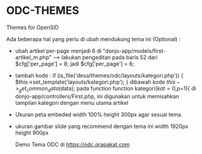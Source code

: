 # ODC-THEMES
Themes for OpenSID

Ada beberapa hal yang perlu di ubah mendukung tema ini (Optional) :
- ubah artikel per-page menjadi 6 di "donjo-app/models/first-artikel_m.php" --> lakukan pengeditan pada baris 52 dari $cfg['per_page'] = 8; jadi $cfg['per_page'] = 6;
- tambah kode :
		if (is_file('desa/themes/odc/layouts/kategori.php')) {
			$this->set_template('layouts/kategori.php');
		}
  dibawah kode $this->_get_common_data($data); pada function function kategori($kat=0,$p=1){ di donjo-app/controllers/First.php,	ini digunakan untuk memisahkan tampilan kategori dengan menu utama artikel
- Ukuran peta embeded width 100% height 300px agar sesuai tema.
- ukuran gambar slide yang recommend dengan tema ini width 1920px height 900px


  Demo Tema ODC di https://odc.orapakat.com
